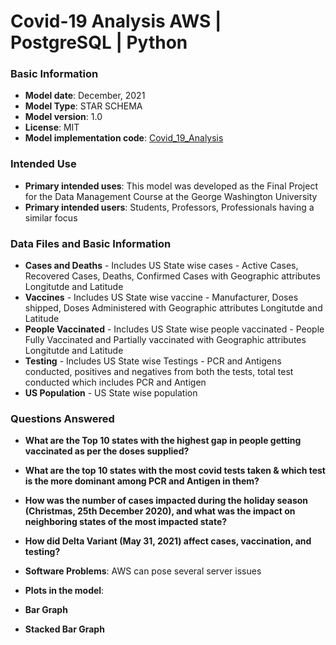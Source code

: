 # Covid-19 Analysis AWS | PostgreSQL | Python

### Basic Information

* **Model date**: December, 2021
* **Model Type**: STAR SCHEMA
* **Model version**: 1.0
* **License**: MIT
* **Model implementation code**: [Covid_19_Analysis](Covid_19_Analysis.ipynb)

### Intended Use
* **Primary intended uses**: This model was developed as the Final Project for the Data Management Course at the George Washington University
* **Primary intended users**: Students, Professors, Professionals having a similar focus


### Data Files and Basic Information
* **Cases and Deaths** - Includes US State wise cases - Active Cases, Recovered Cases, Deaths, Confirmed Cases with Geographic attributes Longitutde and Latitude
* **Vaccines** - Includes US State wise vaccine - Manufacturer, Doses shipped, Doses Administered with Geographic attributes Longitutde and Latitude
* **People Vaccinated** - Includes US State wise people vaccinated - People Fully Vaccinated and Partially vaccinated with Geographic attributes Longitutde and Latitude
* **Testing** - Includes US State wise Testings - PCR and Antigens conducted, positives and negatives from both the tests, total test conducted which includes PCR and Antigen
* **US Population** - US State wise population

### Questions Answered
* **What are the Top 10 states with the highest gap in people getting vaccinated as per the doses supplied?**
* **What are the top 10 states with the most covid tests taken & which test is the more dominant among PCR and Antigen in them?**
* **How was the number of cases impacted during the holiday season (Christmas, 25th December 2020), and what was the impact on neighboring states of the most impacted state?**
* **How did Delta Variant (May 31, 2021) affect cases, vaccination, and testing?**

* **Software Problems**: AWS can pose several server issues

* **Plots in the model**:
* **Bar Graph**
* **Stacked Bar Graph**

